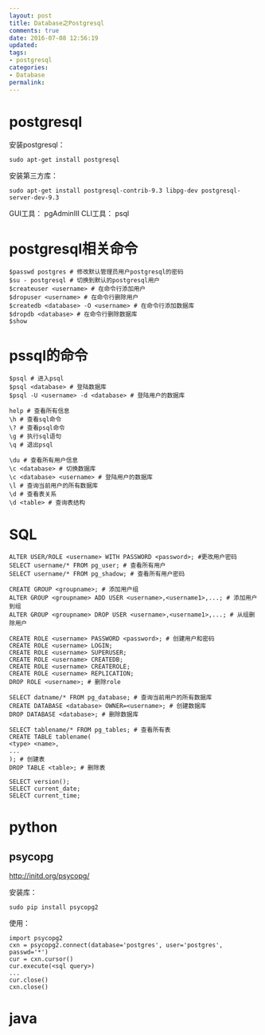```yaml
---
layout: post
title: Database之Postgresql
comments: true
date: 2016-07-08 12:56:19
updated:
tags:
- postgresql
categories:
- Database
permalink:
---
```


# postgresql

安装postgresql：

    sudo apt-get install postgresql

安装第三方库：

    sudo apt-get install postgresql-contrib-9.3 libpg-dev postgresql-server-dev-9.3

GUI工具： pgAdminIII
CLI工具： psql

# postgresql相关命令

    $passwd postgres # 修改默认管理员用户postgresql的密码
    $su - postgresql # 切换到默认的postgresql用户
    $createuser <username> # 在命令行添加用户
    $dropuser <username> # 在命令行删除用户
    $createdb <database> -O <username> # 在命令行添加数据库
    $dropdb <database> # 在命令行删除数据库
    $show

# pssql的命令

    $psql # 进入psql
    $psql <database> # 登陆数据库
    $psql -U <username> -d <database> # 登陆用户的数据库

    help # 查看所有信息
    \h # 查看sql命令
    \? # 查看psql命令
    \g # 执行sql语句
    \q # 退出psql

    \du # 查看所有用户信息
    \c <database> # 切换数据库
    \c <database> <username> # 登陆用户的数据库
    \l # 查询当前用户的所有数据库
    \d # 查看表关系
    \d <table> # 查询表结构

# SQL

    ALTER USER/ROLE <username> WITH PASSWORD <password>; #更改用户密码
    SELECT username/* FROM pg_user; # 查看所有用户
    SELECT username/* FROM pg_shadow; # 查看所有用户密码

    CREATE GROUP <groupname>; # 添加用户组
    ALTER GROUP <groupname> ADD USER <username>,<username1>,...; # 添加用户到组
    ALTER GROUP <groupname> DROP USER <username>,<username1>,...; # 从组删除用户

    CREATE ROLE <username> PASSWORD <password>; # 创建用户和密码
    CREATE ROLE <username> LOGIN;
    CREATE ROLE <username> SUPERUSER;
    CREATE ROLE <username> CREATEDB;
    CREATE ROLE <username> CREATEROLE;
    CREATE ROLE <username> REPLICATION;
    DROP ROLE <username>; # 删除role

    SELECT datname/* FROM pg_database; # 查询当前用户的所有数据库
    CREATE DATABASE <database> OWNER=<username>; # 创建数据库
    DROP DATABASE <database>; # 删除数据库

    SELECT tablename/* FROM pg_tables; # 查看所有表
    CREATE TABLE tablename(
    <type> <name>,
    ...
    ); # 创建表
    DROP TABLE <table>; # 删除表

    SELECT version();
    SELECT current_date;
    SELECT current_time;

# python

## psycopg

<http://initd.org/psycopg/>

安装库：

    sudo pip install psycopg2

使用：

    import psycopg2
    cxn = psycopg2.connect(database='postgres', user='postgres', passwd='*')
    cur = cxn.cursor()
    cur.execute(<sql query>)
    ...
    cur.close()
    cxn.close()

# java
